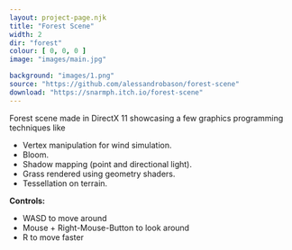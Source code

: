 ```yaml
---
layout: project-page.njk
title: "Forest Scene"
width: 2
dir: "forest"
colour: [ 0, 0, 0 ]
image: "images/main.jpg"

background: "images/1.png"
source: "https://github.com/alessandrobason/forest-scene"
download: "https://snarmph.itch.io/forest-scene"
---
```


Forest scene made in DirectX 11 showcasing a few graphics programming techniques like

 * Vertex manipulation for wind simulation.
 * Bloom.
 * Shadow mapping (point and directional light).
 * Grass rendered using geometry shaders.
 * Tessellation on terrain.

**Controls:**

 * WASD to move around
 * Mouse + Right-Mouse-Button to look around
 * R to move faster

